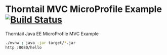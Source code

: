 # Thorntail MVC MicroProfile Example [![Build Status](https://travis-ci.org/daggerok/thorntail-ozrak-mvc-microprofile.svg?branch=master)](https://travis-ci.org/daggerok/thorntail-ozrak-mvc-microprofile)
Thorntail Java EE MicroProfile MVC Example

```bash
./mvnw ; java -jar target/*.jar
http :8080/hello
```
